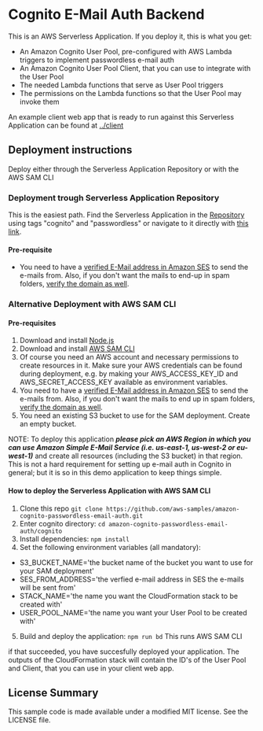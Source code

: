 # Cognito E-Mail Auth Backend

This is an AWS Serverless Application. If you deploy it, this is what you get:

- An Amazon Cognito User Pool, pre-configured with AWS Lambda triggers to implement passwordless e-mail auth
- An Amazon Cognito User Pool Client, that you can use to integrate with the User Pool
- The needed Lambda functions that serve as User Pool triggers
- The permissions on the Lambda functions so that the User Pool may invoke them

An example client web app that is ready to run against this Serverless Application can be found at [../client](../client)

## Deployment instructions

Deploy either through the Serverless Application Repository or with the AWS SAM CLI

### Deployment trough Serverless Application Repository

This is the easiest path. Find the Serverless Application in the [Repository](https://console.aws.amazon.com/serverlessrepo/) using tags "cognito" and "passwordless" or navigate to it directly with [this link](https://serverlessrepo.aws.amazon.com/#/applications/arn:aws:serverlessrepo:us-east-1:520945424137:applications~cognito-passwordless-email-auth).

#### Pre-requisite

- You need to have a [verified E-Mail address in Amazon SES](https://docs.aws.amazon.com/ses/latest/DeveloperGuide/verify-email-addresses-procedure.html) to send the e-mails from. Also, if you don't want the mails to end-up in spam folders, [verify the domain as well](https://docs.aws.amazon.com/ses/latest/DeveloperGuide/verify-domain-procedure.html).

### Alternative Deployment with AWS SAM CLI

#### Pre-requisites

1. Download and install [Node.js](https://nodejs.org/en/download/)
2. Download and install [AWS SAM CLI](https://github.com/awslabs/aws-sam-cli)
3. Of course you need an AWS account and necessary permissions to create resources in it. Make sure your AWS credentials can be found during deployment, e.g. by making your AWS_ACCESS_KEY_ID and AWS_SECRET_ACCESS_KEY available as environment variables.
4. You need to have a [verified E-Mail address in Amazon SES](https://docs.aws.amazon.com/ses/latest/DeveloperGuide/verify-email-addresses-procedure.html) to send the e-mails from. Also, if you don't want the mails to end up in spam folders, [verify the domain as well](https://docs.aws.amazon.com/ses/latest/DeveloperGuide/verify-domain-procedure.html).
5. You need an existing S3 bucket to use for the SAM deployment. Create an empty bucket.

NOTE: To deploy this application _**please pick an AWS Region in which you can use Amazon Simple E-Mail Service (i.e. us-east-1, us-west-2 or eu-west-1)**_ and create all resources (including the S3 bucket) in that region. This is not a hard requirement for setting up e-mail auth in Cognito in general; but it is so in this demo application to keep things simple.

#### How to deploy the Serverless Application with AWS SAM CLI

1. Clone this repo `git clone https://github.com/aws-samples/amazon-cognito-passwordless-email-auth.git`
2. Enter cognito directory: `cd amazon-cognito-passwordless-email-auth/cognito`
3. Install dependencies: `npm install`
4. Set the following environment variables (all mandatory):
  - S3_BUCKET_NAME='the bucket name of the bucket you want to use for your SAM deployment'
  - SES_FROM_ADDRESS='the verfied e-mail address in SES the e-mails will be sent from'
  - STACK_NAME='the name you want the CloudFormation stack to be created with'
  - USER_POOL_NAME='the name you want your User Pool to be created with'
5. Build and deploy the application: `npm run bd` This runs AWS SAM CLI

if that succeeded, you have succesfully deployed your application. The outputs of the CloudFormation stack will contain the ID's of the User Pool and Client, that you can use in your client web app.

## License Summary

This sample code is made available under a modified MIT license. See the LICENSE file.
